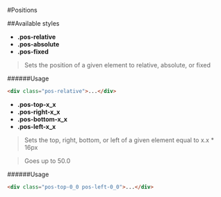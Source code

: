 #Positions

##Available styles

* **.pos-relative**
* **.pos-absolute**
* **.pos-fixed**

> Sets the position of a given element to relative, absolute, or fixed

######Usage
``` html
<div class="pos-relative">...</div>
```


* **.pos-top-x_x**
* **.pos-right-x_x**
* **.pos-bottom-x_x**
* **.pos-left-x_x**

> Sets the top, right, bottom, or left of a given element equal to x.x * 16px

> Goes up to 50.0

######Usage
``` html
<div class="pos-top-0_0 pos-left-0_0">...</div>
```